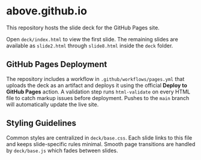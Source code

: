 # above.github.io

This repository hosts the slide deck for the GitHub Pages site.

Open `deck/index.html` to view the first slide. The remaining slides are available as `slide2.html` through `slide8.html` inside the `deck` folder.

## GitHub Pages Deployment

The repository includes a workflow in `.github/workflows/pages.yml` that uploads
the deck as an artifact and deploys it using the official **Deploy to GitHub Pages** action.
A validation step runs `html-validate` on every HTML file to catch markup issues before deployment.
Pushes to the `main` branch will automatically update the live site.

## Styling Guidelines

Common styles are centralized in `deck/base.css`. Each slide links to this file
and keeps slide-specific rules minimal. Smooth page transitions are handled by
`deck/base.js` which fades between slides.
